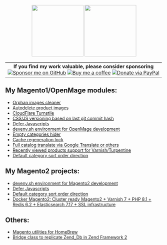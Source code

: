 <p align=center>
  <img height=165 src="https://github-readme-stats.vercel.app/api?username=fballiano&theme=dark&show_icons=true" />
  <img height=165 src="https://github-profile-trophy.vercel.app/?username=fballiano&column=5&theme=alduin" />
</p>

<table align=center><tr><td align=center>
<strong>If you find my work valuable, please consider sponsoring</strong><br />
<a href="https://github.com/sponsors/fballiano" target=_blank title="Sponsor me on GitHub"><img src="https://img.shields.io/badge/sponsor-30363D?style=for-the-badge&logo=GitHub-Sponsors&logoColor=#white" alt="Sponsor me on GitHub" /></a>
<a href="https://www.buymeacoffee.com/fballiano" target=_blank title="Buy me a coffee"><img src="https://img.shields.io/badge/Buy_Me_A_Coffee-FFDD00?style=for-the-badge&logo=buy-me-a-coffee&logoColor=black" alt="Buy me a coffee" /></a>
<a href="https://www.paypal.com/paypalme/fabrizioballiano" target=_blank title="Donate via PayPal"><img src="https://img.shields.io/badge/PayPal-00457C?style=for-the-badge&logo=paypal&logoColor=white" alt="Donate via PayPal" /></a>
</td></tr></table>

## My Magento1/OpenMage modules:
- [Orphan images cleaner](https://github.com/fballiano/magento1-image-cleaner)
- [Autodelete product images](https://github.com/fballiano/magento-autodelete-product-images)
- [CloudFlare Turnstile](https://github.com/fballiano/openmage-cloudflare-turnstile)
- [CSS/JS versioning based on last git commit hash]([https://github.com/fballiano/openmage-defer-javascripts](https://github.com/fballiano/openmage-cssjs-versioning))
- [Defer Javascripts](https://github.com/fballiano/openmage-defer-javascripts)
- [devenv.sh environment for OpenMage development](https://github.com/fballiano/openmage-devenv)
- [Empty categories hider](https://github.com/fballiano/magento-hide-empty-categories)
- [Cache regeneration lock](https://github.com/fballiano/magento-cache-regeneration-lock)
- [Full catalog translate via Google Translate or others](https://github.com/fballiano/magento-full-catalog-translate)
- [Recently viewed products support for Varnish/Turpentine](https://github.com/fballiano/magento-turpentine-recently-viewed)
- [Default category sort order direction](https://github.com/fballiano/openmage-category-sort-direction)

## My Magento2 projects:
- [devenv.sh environment for Magento2 development](https://github.com/fballiano/magento2-devenv)
- [Defer Javascripts](https://github.com/fballiano/magento2-defer-javascripts)
- [Default category sort order direction](https://github.com/fballiano/magento2-category-sort-direction)
- [Docker Magento2: Cluster ready Magento2 + Varnish 7 + PHP 8.1 + Redis 6.2 + Elasticsearch 7.17 + SSL infrastructure](https://github.com/fballiano/docker-magento2)

## Others:
- [Magento utilities for HomeBrew](https://github.com/fballiano/homebrew-mageutils)
- [Bridge class to replicate Zend_Db in Zend Framework 2](https://github.com/fballiano/zfbridge)
